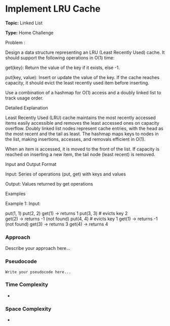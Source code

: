 
# Implement LRU Cache

**Topic:** Linked List

**Type:** Home Challenge


Problem :


Design a data structure representing an LRU (Least Recently Used) cache. It should support the following operations in O(1) time: 

get(key): Return the value of the key if it exists, else -1. 

put(key, value): Insert or update the value of the key. If the cache reaches capacity, it should evict the least recently used item before inserting. 

Use a combination of a hashmap for O(1) access and a doubly linked list to track usage order. 

Detailed Explanation 

Least Recently Used (LRU) cache maintains the most recently accessed items easily accessible and removes the least accessed ones on capacity overflow. Doubly linked list nodes represent cache entries, with the head as the most recent and the tail as least. The hashmap maps keys to nodes in the list, making insertions, accesses, and removals efficient in O(1). 

When an item is accessed, it is moved to the front of the list. If capacity is reached on inserting a new item, the tail node (least recent) is removed. 

Input and Output Format 

Input: Series of operations (put, get) with keys and values 

Output: Values returned by get operations 

Examples 

Example 1: 
 Input: 

put(1, 1) 
 put(2, 2) 
 get(1) -> returns 1 
 put(3, 3)  # evicts key 2  
get(2) -> returns -1 (not found) 
 put(4, 4)  # evicts key 1 
 get(1) -> returns -1 (not found) 
 get(3) -> returns 3 
 get(4) -> returns 4 

 

### Approach
Describe your approach here...

### Pseudocode
```
Write your pseudocode here...
```

### Time Complexity
- 

### Space Complexity
- 
